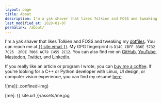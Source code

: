 ```yaml
---
layout: page
title: About
description: I'm a yak shaver that likes Tolkien and FOSS and tweaking my dotfiles.
last_modified_at: 2020-01-07
permalink: /about/
---
```


I'm a yak shaver that likes Tolkien and FOSS and tweaking my [dotfiles][].
You can reach me at <a href="mailto:{{ site.email }}">{{ site.email }}</a>.
My GPG fingerprint is `D14C CBFF 836E 5732 7C25  2FDE 7066 AC79 C459 2C12`.
You can also find me on
[GitHub](https://github.com/meribold),
[YouTube](https://www.youtube.com/channel/UCMRSvuI6a4hRfXnNeMKL5cQ),
[Mastodon](https://mastodon.social/@meribold),
[Twitter](https://twitter.com/mribld), and
[LinkedIn](https://www.linkedin.com/in/meribold/).

If you really like an article or program I wrote, you can [buy me a
coffee](https://www.buymeacoffee.com/meribold).  If you're looking for a C++ or Python
developer with Linux, UI design, or computer vision experience, you can find my résumé
[here](resume.pdf).

![me]{:.confined-img}

[dotfiles]: https://github.com/meribold/dotfiles
[me]: {{ site.url }}/assets/me.jpg

<!-- vim: set spell: -->
